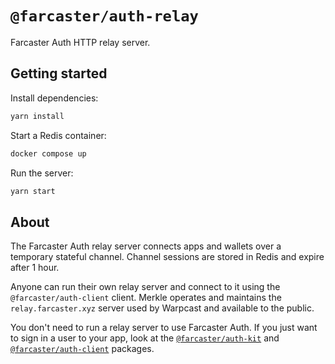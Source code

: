 # `@farcaster/auth-relay`

Farcaster Auth HTTP relay server.

## Getting started

Install dependencies:

```sh
yarn install
```

Start a Redis container:

```sh
docker compose up
```

Run the server:

```sh
yarn start
```

## About

The Farcaster Auth relay server connects apps and wallets over a temporary stateful channel. Channel sessions are stored in Redis and expire after 1 hour.

Anyone can run their own relay server and connect to it using the `@farcaster/auth-client` client. Merkle operates and maintains the `relay.farcaster.xyz` server used by Warpcast and available to the public.

You don't need to run a relay server to use Farcaster Auth. If you just want to sign in a user to your app, look at the [`@farcaster/auth-kit`](../../packages/auth-kit/) and [`@farcaster/auth-client`](../../packages/auth-client/) packages.
